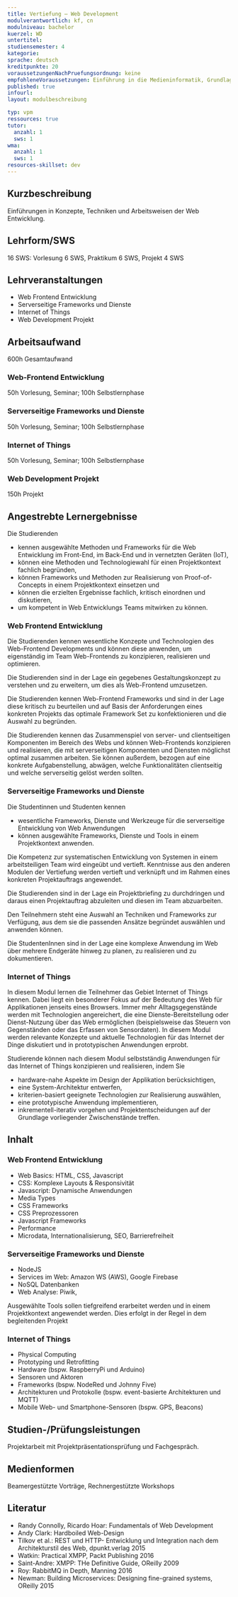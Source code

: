 ```yaml
---
title: Vertiefung – Web Development 
modulverantwortlich: kf, cn
modulniveau: bachelor
kuerzel: WD
untertitel:
studiensemester: 4
kategorie:
sprache: deutsch
kreditpunkte: 20
voraussetzungenNachPruefungsordnung: keine
empfohleneVoraussetzungen: Einführung in die Medieninformatik, Grundlagen des Web, Algorithmen und Programmierung, Paradigmen der Programmierung, MCI, Screendesign, Betriebssysteme und verteilte Systeme
published: true
infourl: 
layout: modulbeschreibung

typ: vpm
ressources: true
tutor:
  anzahl: 1
  sws: 1
wma:
  anzahl: 1
  sws: 1
resources-skillset: dev  
---
```


## Kurzbeschreibung
Einführungen in Konzepte, Techniken und Arbeitsweisen der Web Entwicklung.

## Lehrform/SWS
16 SWS: Vorlesung 6 SWS, Praktikum 6 SWS, Projekt 4 SWS

## Lehrveranstaltungen
- Web Frontend Entwicklung
- Serverseitige Frameworks und Dienste
- Internet of Things
- Web Development Projekt

## Arbeitsaufwand
600h Gesamtaufwand

### Web-Frontend Entwicklung
50h Vorlesung, Seminar; 100h Selbstlernphase

### Serverseitige Frameworks und Dienste
50h Vorlesung, Seminar; 100h Selbstlernphase

### Internet of Things
50h Vorlesung, Seminar; 100h Selbstlernphase

### Web Development Projekt
150h Projekt

## Angestrebte Lernergebnisse
Die Studierenden
- kennen ausgewählte Methoden und Frameworks für die Web Entwicklung im Front-End, im Back-End und in vernetzten Geräten (IoT),
- können eine Methoden und Technologiewahl für einen Projektkontext fachlich begründen,
- können Frameworks und Methoden zur Realisierung von Proof-of-Concepts in einem Projektkontext einsetzen und
- können die erzielten Ergebnisse fachlich, kritisch einordnen und diskutieren,
- um kompetent in Web Entwicklungs Teams mitwirken zu können.

### Web Frontend Entwicklung
Die Studierenden kennen wesentliche Konzepte und Technologien des Web-Frontend Developments und können diese anwenden, um eigenständig im Team Web-Frontends zu konzipieren, realisieren und optimieren.

Die Studierenden sind in der Lage ein gegebenes Gestaltungskonzept zu verstehen und zu erweitern, um dies als Web-Frontend umzusetzen.

Die Studierenden kennen Web-Frontend Frameworks und sind in der Lage diese kritisch zu beurteilen und auf Basis der Anforderungen eines konkreten Projekts das optimale Framework Set zu konfektionieren und die Auswahl zu begründen.

Die Studierenden kennen das Zusammenspiel von server- und clientseitigen Komponenten im Bereich des Webs und können Web-Frontends konzipieren und realisieren, die mit serverseitigen Komponenten und Diensten möglichst optimal zusammen arbeiten. Sie können außerdem, bezogen auf eine konkrete Aufgabenstellung, abwägen, welche Funktionalitäten clientseitig und welche serverseitig gelöst werden sollten.

### Serverseitige Frameworks und Dienste

Die Studentinnen und Studenten kennen 
- wesentliche Frameworks, Dienste und Werkzeuge für die serverseitige Entwicklung von Web Anwendungen
- können ausgewählte Frameworks, Dienste und Tools in einem Projektkontext anwenden. 

Die Kompetenz zur systematischen Entwicklung von Systemen in einem arbeitsteiligen Team wird eingeübt und vertieft. Kenntnisse aus den anderen Modulen der Vertiefung werden vertieft und verknüpft und im Rahmen eines konkreten Projektauftrags angewendet.

Die Studierenden sind in der Lage ein Projektbriefing zu durchdringen und daraus einen Projektauftrag abzuleiten und diesen im Team abzuarbeiten.

Den Teilnehmern steht eine Auswahl an Techniken und Frameworks zur Verfügung, aus dem sie die passenden Ansätze begründet auswählen und anwenden können.

Die StudentenInnen sind in der Lage eine komplexe Anwendung im Web über mehrere Endgeräte hinweg zu planen, zu realisieren und zu dokumentieren. 

### Internet of Things

In diesem Modul lernen die Teilnehmer das Gebiet Internet of Things kennen. Dabei liegt ein besonderer Fokus auf der Bedeutung des Web für Applikationen jenseits eines Browsers. Immer mehr Alltagsgegenstände werden mit Technologien angereichert, die eine Dienste-Bereitstellung oder Dienst-Nutzung über das Web ermöglichen (beispielsweise das Steuern von Gegenständen oder das Erfassen von Sensordaten). In diesem Modul werden relevante Konzepte und aktuelle Technologien für das Internet der Dinge diskutiert und in prototypischen Anwendungen erprobt.

Studierende können nach diesem Modul selbstständig Anwendungen für das Internet of Things konzipieren und realisieren, indem Sie
- hardware-nahe Aspekte im Design der Applikation berücksichtigen,
- eine System-Architektur entwerfen,
- kriterien-basiert geeignete Technologien zur Realisierung auswählen,
- eine prototypische Anwendung implementieren,
- inkrementell-iterativ vorgehen und Projektentscheidungen auf der Grundlage vorliegender Zwischenstände treffen.


## Inhalt

### Web Frontend Entwicklung
- Web Basics: HTML, CSS, Javascript
- CSS: Komplexe Layouts & Responsivität
- Javascript: Dynamische Anwendungen
- Media Types
- CSS Frameworks 
- CSS Preprozessoren
- Javascript Frameworks
- Performance
- Microdata, Internationalisierung, SEO, Barrierefreiheit

### Serverseitige Frameworks und Dienste

- NodeJS
- Services im Web: Amazon WS (AWS), Google Firebase
- NoSQL Datenbanken
- Web Analyse: Piwik,

Ausgewählte Tools sollen tiefgreifend erarbeitet werden und in einem Projektkontext angewendet werden. Dies erfolgt in der Regel in dem begleitenden Projekt

### Internet of Things
- Physical Computing
- Prototyping und Retrofitting
- Hardware (bspw. RaspberryPi und Arduino)
- Sensoren und Aktoren
- Frameworks (bspw. NodeRed und Johnny Five)
- Architekturen und Protokolle (bspw. event-basierte Architekturen und MQTT)
- Mobile Web- und Smartphone-Sensoren (bspw. GPS, Beacons)

## Studien-/Prüfungsleistungen
Projektarbeit mit Projektpräsentationsprüfung und Fachgespräch.

## Medienformen
Beamergestützte Vorträge, Rechnergestützte Workshops

## Literatur
- Randy Connolly, Ricardo Hoar: Fundamentals of Web Development
- Andy Clark: Hardboiled Web-Design
- Tilkov et al.: REST und HTTP- Entwicklung und Integration nach dem Architekturstil des Web, dpunkt.verlag 2015
- Watkin: Practical XMPP, Packt Publishing 2016
- Saint-Andre: XMPP: THe Definitive Guide, OReilly 2009
- Roy: RabbitMQ in Depth, Manning 2016
- Newman: Building Microservices: Designing fine-grained systems, OReilly 2015

